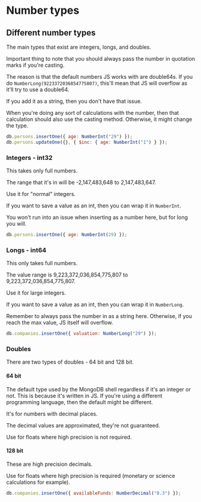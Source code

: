 # Number types

## Different number types

The main types that exist are integers, longs, and doubles.

Important thing to note that you should always pass the number in quotation marks if you're casting.

The reason is that the default numbers JS works with are double64s. If you do `NumberLong(9223372036854775807)`, this'll mean that JS will overflow as it'll try to use a double64.

If you add it as a string, then you don't have that issue.

When you're doing any sort of calculations with the number, then that calculation should also use the casting method.
Otherwise, it might change the type.

```js
db.persons.insertOne({ age: NumberInt("29") });
db.persons.updateOne({}, { $inc: { age: NumberInt("1") } });
```

### Integers - int32 

This takes only full numbers.

The range that it's in will be -2,147,483,648 to 2,147,483,647.

Use it for "normal" integers.

If you want to save a value as an int, then you can wrap it in `NumberInt`.

You won't run into an issue when inserting as a number here, but for long you will.

```js
db.persons.insertOne({ age: NumberInt(29) });
```

### Longs - int64 

This only takes full numbers.

The value range is 9,223,372,036,854,775,807 to 9,223,372,036,854,775,807.

Use it for large integers.

If you want to save a value as an int, then you can wrap it in `NumberLong`.

Remember to always pass the number in as a string here. Otherwise, if you reach the max value, JS itself will overflow.

```js
db.companies.insertOne({ valuation: NumberLong("29") });
```

### Doubles

There are two types of doubles - 64 bit and 128 bit.

#### 64 bit

The default type used by the MongoDB shell regardless if it's an integer or not.
This is because it's written in JS. If you're using a different programming language, then the default might be different.

It's for numbers with decimal places.

The decimal values are approximated, they're not guaranteed.

Use for floats where high precision is not required.

#### 128 bit

These are high precision decimals.

Use for floats where high precision is required (monetary or science calculations for example).

```js
db.companies.insertOne({ availableFunds: NumberDecimal("0.3") });
```
